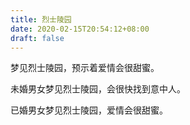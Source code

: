 ```yaml
---
title: 烈士陵园
date: 2020-02-15T20:54:12+08:00
draft: false
---
```


梦见烈士陵园，预示着爱情会很甜蜜。

未婚男女梦见烈士陵园，会很快找到意中人。

已婚男女梦见烈士陵园，爱情会很甜蜜。

